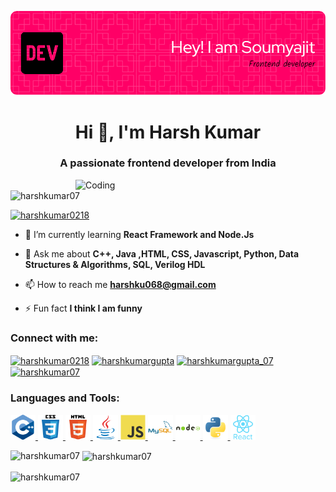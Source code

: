 ![logo](https://github.com/soumyajiitt/soumyajiitt/blob/main/github-header-image%20(1).png)
<h1 align="center">Hi 👋, I'm Harsh Kumar</h1>
<h3 align="center">A passionate frontend developer from India</h3>
<img align="right" alt="Coding" width="400" src="https://miro.medium.com/max/828/0*7Q3yvSIv_t0ioJ-Z.gif">

<p align="left"> <img src="https://komarev.com/ghpvc/?username=harshkumar07&label=Profile%20views&color=0e75b6&style=flat" alt="harshkumar07" /> </p>

<p align="left"> <a href="https://twitter.com/harshkumar0218" target="blank"><img src="https://img.shields.io/twitter/follow/harshkumar0218?logo=twitter&style=for-the-badge" alt="harshkumar0218" /></a> </p>

- 🌱 I’m currently learning **React Framework and Node.Js**

- 💬 Ask me about **C++, Java ,HTML, CSS, Javascript, Python, Data Structures & Algorithms, SQL, Verilog HDL**

- 📫 How to reach me **harshku068@gmail.com**

- ⚡ Fun fact **I think I am funny**

<h3 align="left">Connect with me:</h3>
<p align="left">
<a href="https://twitter.com/harshkumar0218" target="blank"><img align="center" src="https://raw.githubusercontent.com/rahuldkjain/github-profile-readme-generator/master/src/images/icons/Social/twitter.svg" alt="harshkumar0218" height="30" width="40" /></a>
<a href="https://linkedin.com/in/harshkumargupta" target="blank"><img align="center" src="https://raw.githubusercontent.com/rahuldkjain/github-profile-readme-generator/master/src/images/icons/Social/linked-in-alt.svg" alt="harshkumargupta" height="30" width="40" /></a>
<a href="https://instagram.com/harshkumargupta_07" target="blank"><img align="center" src="https://raw.githubusercontent.com/rahuldkjain/github-profile-readme-generator/master/src/images/icons/Social/instagram.svg" alt="harshkumargupta_07" height="30" width="40" /></a>
<a href="https://www.leetcode.com/harshkumar07" target="blank"><img align="center" src="https://raw.githubusercontent.com/rahuldkjain/github-profile-readme-generator/master/src/images/icons/Social/leet-code.svg" alt="harshkumar07" height="30" width="40" /></a>
</p>

<h3 align="left">Languages and Tools:</h3>
<p align="left"> <a href="https://www.w3schools.com/cpp/" target="_blank" rel="noreferrer"> <img src="https://raw.githubusercontent.com/devicons/devicon/master/icons/cplusplus/cplusplus-original.svg" alt="cplusplus" width="40" height="40"/> </a> <a href="https://www.w3schools.com/css/" target="_blank" rel="noreferrer"> <img src="https://raw.githubusercontent.com/devicons/devicon/master/icons/css3/css3-original-wordmark.svg" alt="css3" width="40" height="40"/> </a> <a href="https://www.w3.org/html/" target="_blank" rel="noreferrer"> <img src="https://raw.githubusercontent.com/devicons/devicon/master/icons/html5/html5-original-wordmark.svg" alt="html5" width="40" height="40"/> </a> <a href="https://www.java.com" target="_blank" rel="noreferrer"> <img src="https://raw.githubusercontent.com/devicons/devicon/master/icons/java/java-original.svg" alt="java" width="40" height="40"/> </a> <a href="https://developer.mozilla.org/en-US/docs/Web/JavaScript" target="_blank" rel="noreferrer"> <img src="https://raw.githubusercontent.com/devicons/devicon/master/icons/javascript/javascript-original.svg" alt="javascript" width="40" height="40"/> </a> <a href="https://www.mysql.com/" target="_blank" rel="noreferrer"> <img src="https://raw.githubusercontent.com/devicons/devicon/master/icons/mysql/mysql-original-wordmark.svg" alt="mysql" width="40" height="40"/> </a> <a href="https://nodejs.org" target="_blank" rel="noreferrer"> <img src="https://raw.githubusercontent.com/devicons/devicon/master/icons/nodejs/nodejs-original-wordmark.svg" alt="nodejs" width="40" height="40"/> </a> <a href="https://www.python.org" target="_blank" rel="noreferrer"> <img src="https://raw.githubusercontent.com/devicons/devicon/master/icons/python/python-original.svg" alt="python" width="40" height="40"/> </a> <a href="https://reactjs.org/" target="_blank" rel="noreferrer"> <img src="https://raw.githubusercontent.com/devicons/devicon/master/icons/react/react-original-wordmark.svg" alt="react" width="40" height="40"/> </a> </p>

<p><img align="left" src="https://github-readme-stats.vercel.app/api/top-langs?username=harshkumar07&show_icons=true&locale=en&layout=compact" alt="harshkumar07" /></p>

<p>&nbsp;<img align="center" src="https://github-readme-stats.vercel.app/api?username=harshkumar07&show_icons=true&locale=en" alt="harshkumar07" /></p>

<p><img align="center" src="https://github-readme-streak-stats.herokuapp.com/?user=harshkumar07&" alt="harshkumar07" /></p>
